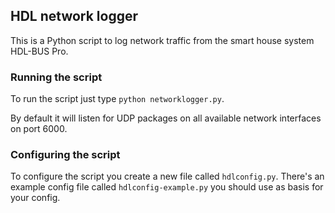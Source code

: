 ## HDL network logger
This is a Python script to log network traffic from the smart house system HDL-BUS Pro.

### Running the script
To run the script just type `python networklogger.py`.

By default it will listen for UDP packages on all available network interfaces on port 6000.

### Configuring the script
To configure the script you create a new file called `hdlconfig.py`. There's an example config file called `hdlconfig-example.py` you should use as basis for your config.


